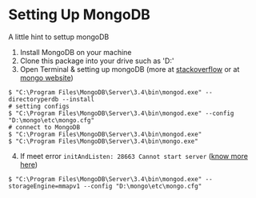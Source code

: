 # Setting Up MongoDB
A little hint to settup mongoDB

1. Install MongoDB on your machine
2. Clone this package into your drive such as 'D:'
3. Open Terminal & setting up mongoDB (more at [stackoverflow](http://stackoverflow.com/questions/2404742/how-to-install-mongodb-on-windows) or at [mongo website](https://docs.mongodb.com/manual/reference/configuration-options/))
```
$ "C:\Program Files\MongoDB\Server\3.4\bin\mongod.exe" --directoryperdb --install
# setting configs
$ "C:\Program Files\MongoDB\Server\3.4\bin\mongod.exe" --config "D:\mongo\etc\mongo.cfg"
# connect to MongoDB
$ "C:\Program Files\MongoDB\Server\3.4\bin\mongod.exe"
$ "C:\Program Files\MongoDB\Server\3.4\bin\mongo.exe"
```
4. If meet error `initAndListen: 28663 Cannot start server` ([know more here](http://stackoverflow.com/questions/34243731/mongodb-cannot-start-server-the-default-storage-engine-wiredtiger-is-not-avai))
```
$ "C:\Program Files\MongoDB\Server\3.4\bin\mongod.exe" --storageEngine=mmapv1 --config "D:\mongo\etc\mongo.cfg"
```